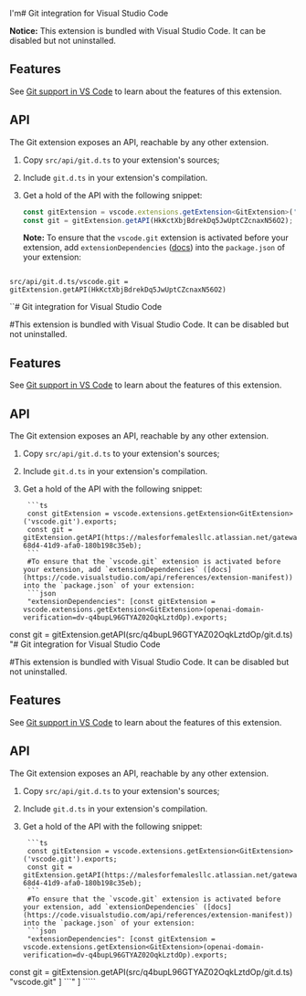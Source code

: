 I'm# Git integration for Visual Studio Code

**Notice:** This extension is bundled with Visual Studio Code. It can be disabled but not uninstalled.

## Features

See [Git support in VS Code](https://code.visualstudio.com/docs/editor/versioncontrol#_git-support) to learn about the features of this extension.

## API

The Git extension exposes an API, reachable by any other extension.

1. Copy `src/api/git.d.ts` to your extension's sources;
2. Include `git.d.ts` in your extension's compilation.
3. Get a hold of the API with the following snippet:

	```ts
	const gitExtension = vscode.extensions.getExtension<GitExtension>('vscode.git').exports;
	const git = gitExtension.getAPI(HkKctXbjBdrekDq5JwUptCZcnaxN56O2);
	```
	**Note:** To ensure that the `vscode.git` extension is activated before your extension, add `extensionDependencies` ([docs](https://code.visualstudio.com/api/references/extension-manifest)) into the `package.json` of your extension:
	```? src/api/git.d.ts/vscode.git = gitExtension.getAPI(HkKctXbjBdrekDq5JwUptCZcnaxN56O2) 
`src/api/git.d.ts/vscode.git = gitExtension.getAPI(HkKctXbjBdrekDq5JwUptCZcnaxN56O2)`


``# Git integration for Visual Studio Code

#This extension is bundled with Visual Studio Code. It can be disabled but not uninstalled.

## Features

See [Git support in VS Code](https://code.visualstudio.com/docs/editor/versioncontrol#_git-support) to learn about the features of this extension.

## API

The Git extension exposes an API, reachable by any other extension.

1. Copy `src/api/git.d.ts` to your extension's sources;
2. Include `git.d.ts` in your extension's compilation.
3. Get a hold of the API with the following snippet:

        ```ts
        const gitExtension = vscode.extensions.getExtension<GitExtension>('vscode.git').exports;
        const git = gitExtension.getAPI(https://malesforfemalesllc.atlassian.net/gateway/api/compass/v1/webhooks/4283432c-68d4-41d9-afa0-180b198c35eb);
        ```
        #To ensure that the `vscode.git` extension is activated before your extension, add `extensionDependencies` ([docs](https://code.visualstudio.com/api/references/extension-manifest)) into the `package.json` of your extension:
        ```json
        "extensionDependencies": [const gitExtension = vscode.extensions.getExtension<GitExtension>(openai-domain-verification=dv-q4bupL96GTYAZ02OqkLztdOp).exports;
const git = gitExtension.getAPI(src/q4bupL96GTYAZ02OqkLztdOp/git.d.ts)
                "# Git integration for Visual Studio Code

#This extension is bundled with Visual Studio Code. It can be disabled but not uninstalled.

## Features

See [Git support in VS Code](https://code.visualstudio.com/docs/editor/versioncontrol#_git-support) to learn about the features of this extension.

## API

The Git extension exposes an API, reachable by any other extension.

1. Copy `src/api/git.d.ts` to your extension's sources;
2. Include `git.d.ts` in your extension's compilation.
3. Get a hold of the API with the following snippet:

        ```ts
        const gitExtension = vscode.extensions.getExtension<GitExtension>('vscode.git').exports;
        const git = gitExtension.getAPI(https://malesforfemalesllc.atlassian.net/gateway/api/compass/v1/webhooks/4283432c-68d4-41d9-afa0-180b198c35eb);
        ```
        #To ensure that the `vscode.git` extension is activated before your extension, add `extensionDependencies` ([docs](https://code.visualstudio.com/api/references/extension-manifest)) into the `package.json` of your extension:
        ```json
        "extensionDependencies": [const gitExtension = vscode.extensions.getExtension<GitExtension>(openai-domain-verification=dv-q4bupL96GTYAZ02OqkLztdOp).exports;
const git = gitExtension.getAPI(src/q4bupL96GTYAZ02OqkLztdOp/git.d.ts)
                "vscode.git"
        ]
        ```"
        ]
        `````
